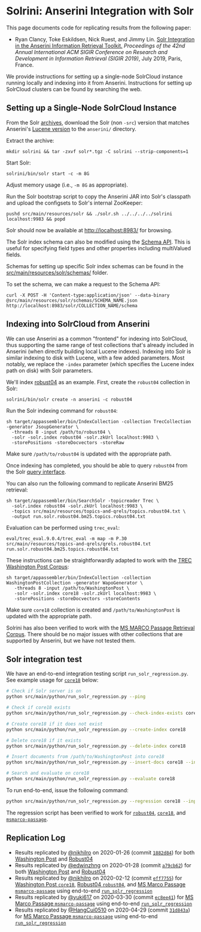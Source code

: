 # Solrini: Anserini Integration with Solr

This page documents code for replicating results from the following paper:

+ Ryan Clancy, Toke Eskildsen, Nick Ruest, and Jimmy Lin. [Solr Integration in the Anserini Information Retrieval Toolkit.](https://cs.uwaterloo.ca/~jimmylin/publications/Clancy_etal_SIGIR2019a.pdf) _Proceedings of the 42nd Annual International ACM SIGIR Conference on Research and Development in Information Retrieval (SIGIR 2019)_, July 2019, Paris, France.

We provide instructions for setting up a single-node SolrCloud instance running locally and indexing into it from Anserini.
Instructions for setting up SolrCloud clusters can be found by searching the web.

## Setting up a Single-Node SolrCloud Instance

From the Solr [archives](https://archive.apache.org/dist/lucene/solr/), download the Solr (non `-src`) version that matches Anserini's [Lucene version](https://github.com/castorini/anserini/blob/master/pom.xml#L36) to the `anserini/` directory.

Extract the archive:

```
mkdir solrini && tar -zxvf solr*.tgz -C solrini --strip-components=1
```

Start Solr:

```
solrini/bin/solr start -c -m 8G
```

Adjust memory usage (i.e., `-m 8G` as appropriate).

Run the Solr bootstrap script to copy the Anserini JAR into Solr's classpath and upload the configsets to Solr's internal ZooKeeper:

```
pushd src/main/resources/solr && ./solr.sh ../../../../solrini localhost:9983 && popd
```

Solr should now be available at [http://localhost:8983/](http://localhost:8983/) for browsing.

The Solr index schema can also be modified using the [Schema API](https://lucene.apache.org/solr/guide/8_3/schema-api.html). This is useful for specifying field types and other properties including multiValued fields.

Schemas for setting up specific Solr index schemas can be found in the [src/main/resources/solr/schemas/](../src/main/resources/solr/schemas/) folder.

To set the schema, we can make a request to the Schema API:

```
curl -X POST -H 'Content-type:application/json' --data-binary @src/main/resources/solr/schemas/SCHEMA_NAME.json http://localhost:8983/solr/COLLECTION_NAME/schema
```

## Indexing into SolrCloud from Anserini

We can use Anserini as a common "frontend" for indexing into SolrCloud, thus supporting the same range of test collections that's already included in Anserini (when directly building local Lucene indexes).
Indexing into Solr is similar indexing to disk with Lucene, with a few added parameters.
Most notably, we replace the `-index` parameter (which specifies the Lucene index path on disk) with Solr parameters.

We'll index [robust04](regressions-robust04.md) as an example.
First, create the `robust04` collection in Solr:

```
solrini/bin/solr create -n anserini -c robust04
```

Run the Solr indexing command for `robust04`:

```
sh target/appassembler/bin/IndexCollection -collection TrecCollection -generator JsoupGenerator \
  -threads 8 -input /path/to/robust04 \
  -solr -solr.index robust04 -solr.zkUrl localhost:9983 \
  -storePositions -storeDocvectors -storeRaw
```

Make sure `/path/to/robust04` is updated with the appropriate path.

Once indexing has completed, you should be able to query `robust04` from the Solr [query interface](http://localhost:8983/solr/#/robust04/query).

You can also run the following command to replicate Anserini BM25 retrieval:

```
sh target/appassembler/bin/SearchSolr -topicreader Trec \
  -solr.index robust04 -solr.zkUrl localhost:9983 \
  -topics src/main/resources/topics-and-qrels/topics.robust04.txt \
  -output run.solr.robust04.bm25.topics.robust04.txt
```

Evaluation can be performed using `trec_eval`:

```
eval/trec_eval.9.0.4/trec_eval -m map -m P.30 src/main/resources/topics-and-qrels/qrels.robust04.txt run.solr.robust04.bm25.topics.robust04.txt
```

These instructions can be straightforwardly adapted to work with the [TREC Washington Post Corpus](regressions-core18.md):

```
sh target/appassembler/bin/IndexCollection -collection WashingtonPostCollection -generator WapoGenerator \
   -threads 8 -input /path/to/WashingtonPost \
   -solr -solr.index core18 -solr.zkUrl localhost:9983 \
   -storePositions -storeDocvectors -storeContents
```

Make sure `core18` collection is created and `/path/to/WashingtonPost` is updated with the appropriate path.

Solrini has also been verified to work with the [MS MARCO Passage Retrieval Corpus](experiments-msmarco-passage.md).
There should be no major issues with other collections that are supported by Anserini, but we have not tested them.

## Solr integration test

We have an end-to-end integration testing script `run_solr_regression.py`.
See example usage for [`core18`](regressions-core18.md) below:

```bash
# Check if Solr server is on
python src/main/python/run_solr_regression.py --ping

# Check if core18 exists
python src/main/python/run_solr_regression.py --check-index-exists core18

# Create core18 if it does not exist
python src/main/python/run_solr_regression.py --create-index core18

# Delete core18 if it exists
python src/main/python/run_solr_regression.py --delete-index core18

# Insert documents from /path/to/WashingtonPost into core18
python src/main/python/run_solr_regression.py --insert-docs core18 --input /path/to/WashingtonPost

# Search and evaluate on core18
python src/main/python/run_solr_regression.py --evaluate core18
```

To run end-to-end, issue the following command:

```bash
python src/main/python/run_solr_regression.py --regression core18 --input /path/to/WashingtonPost
```

The regression script has been verified to work for [`robust04`](regressions-robust04.md), [`core18`](regressions-core18.md), and [`msmarco-passage`](experiments-msmarco-passage.md).

## Replication Log

+ Results replicated by [@nikhilro](https://github.com/nikhilro) on 2020-01-26 (commit [`1882d84`](https://github.com/castorini/anserini/commit/1882d84236b13cd4673d2d8fa91003438eea2d82)) for both [Washington Post](regressions-core18.md) and [Robust04](regressions-robust04.md)
+ Results replicated by [@edwinzhng](https://github.com/edwinzhng) on 2020-01-28 (commit [`a79cb62`](https://github.com/castorini/anserini/commit/a79cb62a57a059113a6c3b1523b582b89dccf0a1)) for both [Washington Post](regressions-core18.md) and [Robust04](regressions-robust04.md)
+ Results replicated by [@nikhilro](https://github.com/nikhilro) on 2020-02-12 (commit [`eff7755`](https://github.com/castorini/anserini/commit/eff7755a611bd20ee1d63ac0167f5c8f38cd3074)) for [Washington Post `core18`](regressions-core18.md), [Robust04 `robust04`](regressions-robust04.md), and [MS Marco Passage `msmarco-passage`](regressions-msmarco-passage.md) using end-to-end [`run_solr_regression`](../src/main/python/run_solr_regression.py)
+ Results replicated by [@yuki617](https://github.com/yuki617) on 2020-03-30 (commit [`ec8ee41`](https://github.com/castorini/anserini/commit/ec8ee4145edf6db767cb86fa0d244d17e652eb2e)) for [MS Marco Passage `msmarco-passage`](regressions-msmarco-passage.md) using end-to-end [`run_solr_regression`](../src/main/python/run_solr_regression.py)
+ Results replicated by [@HangCui0510](https://github.com/HangCui0510) on 2020-04-29 (commit [`31d843a`](https://github.com/castorini/anserini/commit/31d843a6073bfd7eff7e326f543e3f11845df7fa)) for [MS Marco Passage `msmarco-passage`](regressions-msmarco-passage.md) using end-to-end [`run_solr_regression`](../src/main/python/run_solr_regression.py)